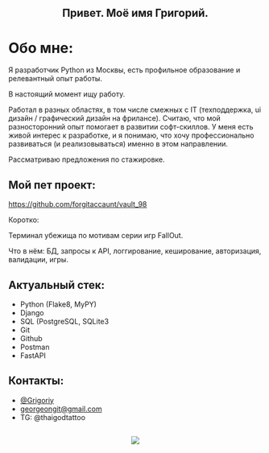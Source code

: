 <h2 align="center"> Привет. Моё имя Григорий.</a> 

# Обо мне:
Я разработчик Python из Москвы, есть профильное образование и релевантный опыт работы.

В настоящий момент ищу работу. 

Работал в разных областях, в том числе смежных с IT (техподдержка, ui дизайн / графический дизайн на фрилансе). Считаю, что мой разносторонний опыт помогает в развитии софт-скиллов.
У меня есть живой интерес к разработке, и я понимаю, что хочу профессионально развиваться (и реализовываться) именно в этом направлении.

Рассматриваю предложения по стажировке.

## Мой пет проект:
https://github.com/forgitaccaunt/vault_98

Коротко:

Терминал убежища по мотивам серии игр FallOut.

Что в нём: БД, запросы к API, логгирование, кеширование, авторизация, валидации, игры.

## Актуальный стек:
- Python (Flake8, MyPY)
- Django
- SQL (PostgreSQL, SQLite3
- Git
- Github
- Postman
- FastAPI


## Контакты:
- [@Grigoriy](https://www.github.com/forgitaccaunt)
- georgeongit@gmail.com
- TG: @thaigodtattoo

<h2 align="center"> 
  
  ![](https://i.pinimg.com/564x/18/ea/ad/18eaad1123225e1e86eacec739ff5ecf.jpg)
  </a> 
